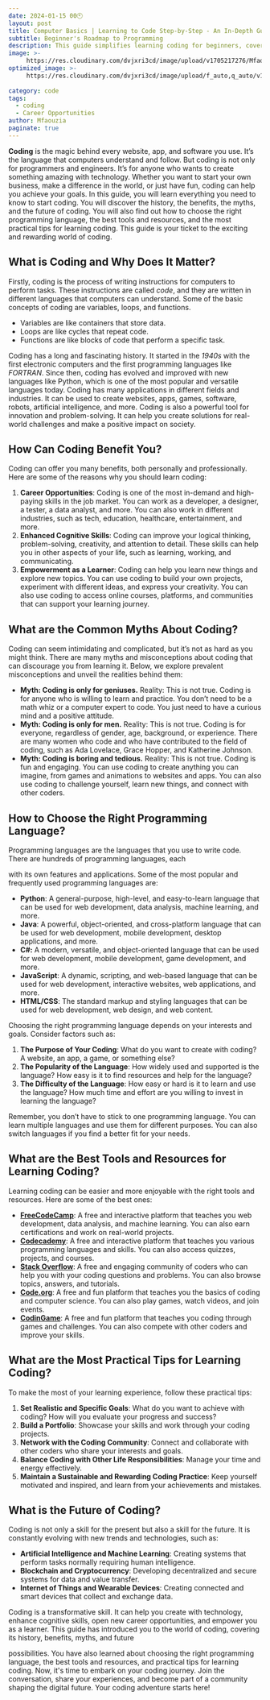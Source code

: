 ```yaml
---
date: 2024-01-15 00🕙
layout: post
title: Computer Basics | Learning to Code Step-by-Step - An In-Depth Guide
subtitle: Beginner's Roadmap to Programming
description: This guide simplifies learning coding for beginners, covering essentials from basics to advanced concepts. It's a practical, easy-to-follow resource for anyone aspiring to understand and master coding, providing insights into different programming languages, tools, and the future of coding. Perfect for starting a coding journey.
image: >-
     https://res.cloudinary.com/dvjxri3cd/image/upload/v1705217276/Mfaouzia/gettyimages-1300459356-612x612_fxx5cu.jpg
optimized_image: >-
     https://res.cloudinary.com/dvjxri3cd/image/upload/f_auto,q_auto/v1/Mfaouzia/gettyimages-1300459356-612x612_fxx5cu
     
category: code
tags:
  - coding
  - Career Opportunities
author: Mfaouzia
paginate: true
---
```

**Coding** is the magic behind every website, app, and software you use. It’s the language that computers understand and follow. But coding is not only for programmers and engineers. It’s for anyone who wants to create something amazing with technology. Whether you want to start your own business, make a difference in the world, or just have fun, coding can help you achieve your goals. In this guide, you will learn everything you need to know to start coding. You will discover the history, the benefits, the myths, and the future of coding. You will also find out how to choose the right programming language, the best tools and resources, and the most practical tips for learning coding. This guide is your ticket to the exciting and rewarding world of coding.

## What is Coding and Why Does It Matter?
Firstly, coding is the process of writing instructions for computers to perform tasks. These instructions are called *code*, and they are written in different languages that computers can understand. Some of the basic concepts of coding are variables, loops, and functions. 
- Variables are like containers that store data. 
- Loops are like cycles that repeat code. 
- Functions are like blocks of code that perform a specific task. 

Coding has a long and fascinating history. It started in the *1940s* with the first electronic computers and the first programming languages like *FORTRAN*. Since then, coding has evolved and improved with new languages like Python, which is one of the most popular and versatile languages today. Coding has many applications in different fields and industries. It can be used to create websites, apps, games, software, robots, artificial intelligence, and more. Coding is also a powerful tool for innovation and problem-solving. It can help you create solutions for real-world challenges and make a positive impact on society.

## How Can Coding Benefit You? 
Coding can offer you many benefits, both personally and professionally. Here are some of the reasons why you should learn coding:
1. **Career Opportunities**: Coding is one of the most in-demand and high-paying skills in the job market. You can work as a developer, a designer, a tester, a data analyst, and more. You can also work in different industries, such as tech, education, healthcare, entertainment, and more.
2. **Enhanced Cognitive Skills**: Coding can improve your logical thinking, problem-solving, creativity, and attention to detail. These skills can help you in other aspects of your life, such as learning, working, and communicating.
3. **Empowerment as a Learner**: Coding can help you learn new things and explore new topics. You can use coding to build your own projects, experiment with different ideas, and express your creativity. You can also use coding to access online courses, platforms, and communities that can support your learning journey.

## What are the Common Myths About Coding? 
Coding can seem intimidating and complicated, but it’s not as hard as you might think. There are many myths and misconceptions about coding that can discourage you from learning it. Below, we explore prevalent misconceptions and unveil the realities behind them:
- **Myth: Coding is only for geniuses.** Reality: This is not true. Coding is for anyone who is willing to learn and practice. You don’t need to be a math whiz or a computer expert to code. You just need to have a curious mind and a positive attitude.
- **Myth: Coding is only for men.** Reality: This is not true. Coding is for everyone, regardless of gender, age, background, or experience. There are many women who code and who have contributed to the field of coding, such as Ada Lovelace, Grace Hopper, and Katherine Johnson.
- **Myth: Coding is boring and tedious.** Reality: This is not true. Coding is fun and engaging. You can use coding to create anything you can imagine, from games and animations to websites and apps. You can also use coding to challenge yourself, learn new things, and connect with other coders.

## How to Choose the Right Programming Language? 
Programming languages are the languages that you use to write code. There are hundreds of programming languages, each

with its own features and applications. Some of the most popular and frequently used programming languages are:
- **Python**: A general-purpose, high-level, and easy-to-learn language that can be used for web development, data analysis, machine learning, and more.
- **Java**: A powerful, object-oriented, and cross-platform language that can be used for web development, mobile development, desktop applications, and more.
- **C#:** A modern, versatile, and object-oriented language that can be used for web development, mobile development, game development, and more.
- **JavaScript**: A dynamic, scripting, and web-based language that can be used for web development, interactive websites, web applications, and more.
- **HTML/CSS**: The standard markup and styling languages that can be used for web development, web design, and web content.

Choosing the right programming language depends on your interests and goals. Consider factors such as:
1. **The Purpose of Your Coding**: What do you want to create with coding? A website, an app, a game, or something else?
2. **The Popularity of the Language**: How widely used and supported is the language? How easy is it to find resources and help for the language?
3. **The Difficulty of the Language**: How easy or hard is it to learn and use the language? How much time and effort are you willing to invest in learning the language?

Remember, you don’t have to stick to one programming language. You can learn multiple languages and use them for different purposes. You can also switch languages if you find a better fit for your needs.

## What are the Best Tools and Resources for Learning Coding?  
Learning coding can be easier and more enjoyable with the right tools and resources. Here are some of the best ones:
- [**FreeCodeCamp**](https://www.freecodecamp.org/): A free and interactive platform that teaches you web development, data analysis, and machine learning. You can also earn certifications and work on real-world projects.
- [**Codecademy**](https://www.codecademy.com/): A free and interactive platform that teaches you various programming languages and skills. You can also access quizzes, projects, and courses.
- [**Stack Overflow**](https://stackoverflow.com/): A free and engaging community of coders who can help you with your coding questions and problems. You can also browse topics, answers, and tutorials.
- [**Code.org**](https://code.org/): A free and fun platform that teaches you the basics of coding and computer science. You can also play games, watch videos, and join events.
- [**CodinGame**](https://www.codingame.com/start/): A free and fun platform that teaches you coding through games and challenges. You can also compete with other coders and improve your skills.

## What are the Most Practical Tips for Learning Coding?
To make the most of your learning experience, follow these practical tips:
1. **Set Realistic and Specific Goals**: What do you want to achieve with coding? How will you evaluate your progress and success?
2. **Build a Portfolio**: Showcase your skills and work through your coding projects.
3. **Network with the Coding Community**: Connect and collaborate with other coders who share your interests and goals.
4. **Balance Coding with Other Life Responsibilities**: Manage your time and energy effectively.
5. **Maintain a Sustainable and Rewarding Coding Practice**: Keep yourself motivated and inspired, and learn from your achievements and mistakes.

## What is the Future of Coding?  
Coding is not only a skill for the present but also a skill for the future. It is constantly evolving with new trends and technologies, such as:
- **Artificial Intelligence and Machine Learning**: Creating systems that perform tasks normally requiring human intelligence.
- **Blockchain and Cryptocurrency**: Developing decentralized and secure systems for data and value transfer.
- **Internet of Things and Wearable Devices**: Creating connected and smart devices that collect and exchange data.


Coding is a transformative skill. It can help you create with technology, enhance cognitive skills, open new career opportunities, and empower you as a learner. This guide has introduced you to the world of coding, covering its history, benefits, myths, and future

possibilities. You have also learned about choosing the right programming language, the best tools and resources, and practical tips for learning coding. Now, it's time to embark on your coding journey. Join the conversation, share your experiences, and become part of a community shaping the digital future. Your coding adventure starts here!
